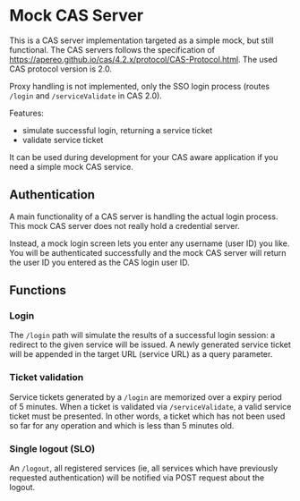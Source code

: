 # Mock CAS Server

This is a CAS server implementation targeted as a simple mock, but still functional. The CAS servers follows the specification of https://apereo.github.io/cas/4.2.x/protocol/CAS-Protocol.html. The used CAS protocol version is 2.0.

Proxy handling is not implemented, only the SSO login process (routes `/login` and `/serviceValidate` in CAS 2.0).

Features:

* simulate successful login, returning a service ticket
* validate service ticket

It can be used during development for your CAS aware application if you need a simple mock CAS service.

## Authentication

A main functionality of a CAS server is handling the actual login process. This mock CAS server does not really hold a credential server.

Instead, a mock login screen lets you enter any username (user ID) you like. You will be authenticated successfully and the mock CAS server will return the user ID you entered as the CAS login user ID. 

## Functions

### Login

The `/login` path will simulate the results of a successful login session: a redirect to the given service will be issued. A newly generated service ticket will be appended in the target URL (service URL) as a query parameter.

### Ticket validation

Service tickets generated by a `/login` are memorized over a expiry period of 5 minutes. When a ticket is validated via `/serviceValidate`, a valid service ticket must be presented. In other words, a ticket which has not been used so far for any operation and which is less than 5 minutes old.

### Single logout (SLO)

An `/logout`, all registered services (ie, all services which have previously requested authentication) will be notified via POST request about the logout. 
